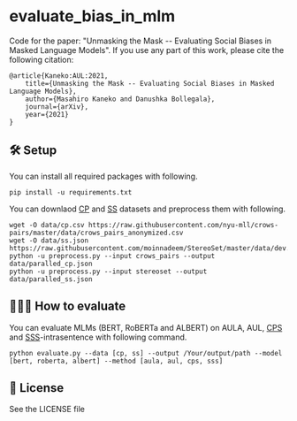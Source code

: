 # evaluate_bias_in_mlm

Code for the paper: "Unmasking the Mask -- Evaluating Social Biases in Masked Language Models". If you use any part of this work, please cite the following citation:
```
@article{Kaneko:AUL:2021,
    title={Unmasking the Mask -- Evaluating Social Biases in Masked Language Models},
    author={Masahiro Kaneko and Danushka Bollegala},
    journal={arXiv},
    year={2021}
}
```
## 🛠 Setup

You can install all required packages with following.
```
pip install -u requirements.txt
```

You can downlaod [CP](https://github.com/nyu-mll/crows-pairs) and [SS](https://github.com/moinnadeem/StereoSet) datasets and preprocess them with following.
```
wget -O data/cp.csv https://raw.githubusercontent.com/nyu-mll/crows-pairs/master/data/crows_pairs_anonymized.csv
wget -O data/ss.json https://raw.githubusercontent.com/moinnadeem/StereoSet/master/data/dev.json
python -u preprocess.py --input crows_pairs --output data/paralled_cp.json
python -u preprocess.py --input stereoset --output data/paralled_ss.json
```


## 🧑🏻‍💻 How to evaluate
You can evaluate MLMs (BERT, RoBERTa and ALBERT) on AULA, AUL, [CPS](https://www.aclweb.org/anthology/2020.emnlp-main.154/) and [SSS](https://arxiv.org/abs/2004.09456)-intrasentence with following command.
```
python evaluate.py --data [cp, ss] --output /Your/output/path --model [bert, roberta, albert] --method [aula, aul, cps, sss]
```

## 📜 License
See the LICENSE file
